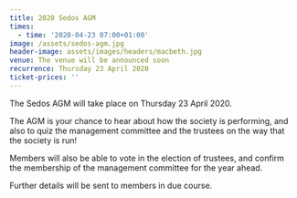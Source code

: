 ```yaml
---
title: 2020 Sedos AGM
times:
  - time: '2020-04-23 07:00+01:00'
image: /assets/sedos-agm.jpg
header-image: assets/images/headers/macbeth.jpg
venue: The venue will be announced soon
recurrence: Thursday 23 April 2020
ticket-prices: ''
---
```

The Sedos AGM will take place on Thursday 23 April 2020.

The AGM is your chance to hear about how the society is performing, and also to quiz the management committee and the trustees on the way that the society is run!

Members will also be able to vote in the election of trustees, and confirm the membership of the management committee for the year ahead.

Further details will be sent to members in due course.

